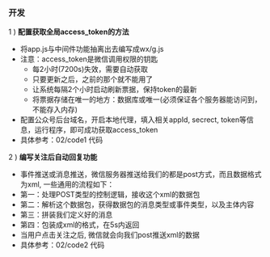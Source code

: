 ### 开发

1 ) **配置获取全局access_token的方法**

- 将app.js与中间件功能抽离出去编写成wx/g.js
- 注意：access_token是微信调用权限的钥匙
    * 每2小时(7200s)失效，需要自动获取
    * 只要更新之后，之前的那个就不能用了
    * 让系统每隔2个小时启动刷新票据，保持token的最新
    * 将票据存储在唯一的地方：数据库或唯一(必须保证各个服务器能访问到，不能存入内存)
- 配置公众号后台域名，开启本地代理，填入相关appId, secrect, token等信息，运行程序，即可成功获取access_token
- 具体参考：02/code1 代码

2 ) **编写关注后自动回复功能**

- 事件推送或消息推送，微信服务器推送给我们的都是post方式，而且数据格式为xml, 一些通用的流程如下：
- 第一：处理POST类型的控制逻辑，接收这个xml的数据包
- 第二：解析这个数据包，获得数据包的消息类型或事件类型，以及主体内容
- 第三：拼装我们定义好的消息
- 第四：包装成xml的格式，在5s内返回
- 当用户点击关注之后, 微信就会向我们post推送xml的数据
- 具体参考：02/code2 代码